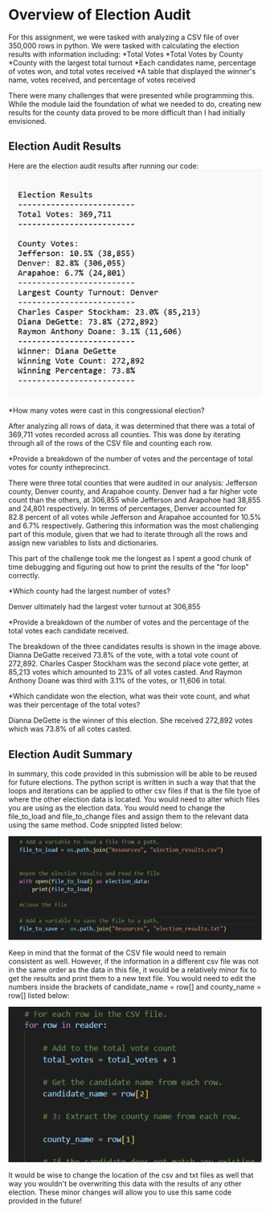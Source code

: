 # Overview of Election Audit

For this assignment, we were tasked with analyzing a CSV file of over 350,000 rows in python. We were tasked with calculating the election results with information including:
*Total Votes
*Total Votes by County
*County with the largest total turnout
*Each candidates name, percentage of votes won, and total votes received
*A table that displayed the winner's name, votes received, and percentage of votes received

There were many challenges that were presented while programming this. While the module laid the foundation of what we needed to do, creating new results for the county data proved to be more difficult than I had initially envisioned. 

## Election Audit Results 
Here are the election audit results after running our code:
![Election Audit Results](https://github.com/marcpalumbo/Module3CourseWork/blob/05870e89f50501cdee8de2a151df8853cd93da01/Resources/Analysis%20Screenshots/Analysis%20Results.png)

*How many votes were cast in this congressional election?
  
After analyzing all rows of data, it was determined that there was a total of 369,711 votes recorded across all counties. This was done by iterating through all of the rows of the CSV file and counting each row. 

*Provide a breakdown of the number of votes and the percentage of total votes for county intheprecinct.

There were three total counties that were audited in our analysis: Jefferson county, Denver county, and Arapahoe county. Denver had a far higher vote count than the others, at 306,855 while Jefferson and Arapohoe had 38,855 and 24,801 respectively. In terms of percentages, Denver accounted for 82.8 percent of all votes while Jefferson and Arapahoe accounted for 10.5% and 6.7% respectively. Gathering this information was the most challenging part of this module, given that we had to iterate through all the rows and assign new variables to lists and dictionaries. 

This part of the challenge took me the longest as I spent a good chunk of time debugging and figuring out how to print the results of the "for loop" correctly. 

*Which county had the largest number of votes?

Denver ultimately had the largest voter turnout at 306,855

*Provide a breakdown of the number of votes and the percentage of the total votes each candidate received.

The breakdown of the three candidates results is shown in the image above. Dianna DeGatte received 73.8% of the vote, with a total vote count of 272,892.
Charles Casper Stockham was the second place vote getter, at 85,213 votes which amounted to 23% of all votes casted. And Raymon Anthony Doane was third with 3.1% of the votes, or 11,606 in total. 

*Which candidate won the election, what was their vote count, and what was their percentage of the total votes?

Dianna DeGette is the winner of this election. She received 272,892 votes which was 73.8% of all cotes casted. 
 
 ## Election Audit Summary
 
In summary, this code provided in this submission will be able to be reused for future elections. The python script is written in such a way that that the loops and iterations can be applied to other csv files if that is the file tyoe of where the other election data is located. You would need to alter which files you are using as the election data. You would need to change the file_to_load and file_to_change files and assign them to the relevant data using the same method.
Code snippted listed below:

![Code to Change for Future Elections](https://github.com/marcpalumbo/Module3CourseWork/blob/05870e89f50501cdee8de2a151df8853cd93da01/Resources/Analysis%20Screenshots/Files%20to%20load%20and%20save.png)

Keep in mind that the format of the CSV file would need to remain consistent as well. However, if the information in a different csv file was not in the same order as the data in this file, it would be a relatively minor fix to get the results and print them to a new text file. You would need to edit the numbers inside the brackets of candidate_name = row[] and county_name = row[] listed below:

![Code to Change if New csv File is Formatted Differently](https://github.com/marcpalumbo/Module3CourseWork/blob/05870e89f50501cdee8de2a151df8853cd93da01/Resources/Analysis%20Screenshots/Code%20for%20Rows.png)

It would be wise to change the location of the csv and txt files as well that way you wouldn't be overwriting this data with the results of any other election. These minor changes will allow you to use this same code provided in the future!
